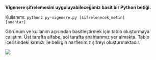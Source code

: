 <b>Vigenere şifrelemesini uyguluyabileceğimiz basit bir Python betiği.</b>

Kullanımı:
<code>python2 py-vigenere.py [sifrelenecek_metin] [anahtar]</code>

Görünüm ve kullanım açısından basitleştirmek için tablo oluşturmaya çalıştım. Üst tarafta alfabe, sol tarafta anahtarımız yer almakta. Tablo içerisindeki kırmızı ile belirgin harflerimiz şifreyi oluşturmaktadır.

<img src="http://i.hizliresim.com/1dz1bD.png" />
